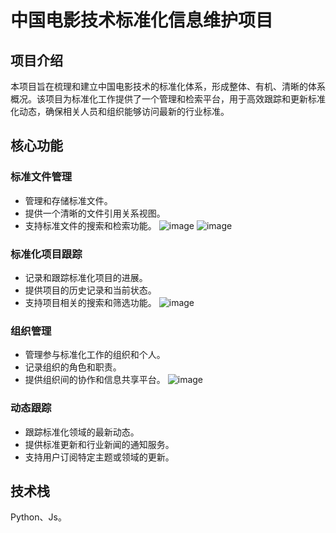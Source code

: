 # 中国电影技术标准化信息维护项目

## 项目介绍
本项目旨在梳理和建立中国电影技术的标准化体系，形成整体、有机、清晰的体系概况。该项目为标准化工作提供了一个管理和检索平台，用于高效跟踪和更新标准化动态，确保相关人员和组织能够访问最新的行业标准。

## 核心功能

### 标准文件管理
- 管理和存储标准文件。
- 提供一个清晰的文件引用关系视图。
- 支持标准文件的搜索和检索功能。
![image](https://github.com/zhangzhangco/filmstandards-registry-china/assets/5515762/518acd4e-7ee9-4cd1-be32-31966ba3cdd1)
![image](https://github.com/zhangzhangco/filmstandards-registry-china/assets/5515762/aeb7fc12-2c0e-43f8-b0aa-648ca1279333)

### 标准化项目跟踪
- 记录和跟踪标准化项目的进展。
- 提供项目的历史记录和当前状态。
- 支持项目相关的搜索和筛选功能。
![image](https://github.com/zhangzhangco/filmstandards-registry-china/assets/5515762/d1cff6ae-0336-4a2e-a142-1b7c5ff058d7)

### 组织管理
- 管理参与标准化工作的组织和个人。
- 记录组织的角色和职责。
- 提供组织间的协作和信息共享平台。
![image](https://github.com/zhangzhangco/filmstandards-registry-china/assets/5515762/daa80c3e-15d5-45c2-a774-577fb3d792d0)

### 动态跟踪
- 跟踪标准化领域的最新动态。
- 提供标准更新和行业新闻的通知服务。
- 支持用户订阅特定主题或领域的更新。

## 技术栈
Python、Js。




